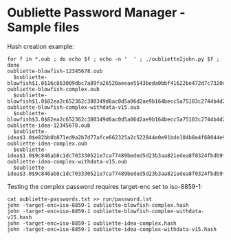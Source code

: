 Oubliette Password Manager - Sample files
=========================================

Hash creation example:

    for f in *.oub ; do echo $f ; echo -n '  ' ; ./oubliette2john.py $f ; done
    oubliette-blowfish-12345678.oub
      $oubliette-blowfish$1.0$16c863009dbc7a89fa26520aeeae5543beda0bbf41622be472d7c7320c8ea66f
    oubliette-blowfish-complex.oub
      $oubliette-blowfish$1.0$82ea2c652362c380349d6ac0d5a06d2ae9b164becc5a75103c2744b4d27fe35d
    oubliette-blowfish-complex-withdata-v15.oub
      $oubliette-blowfish$3.0$82ea2c652362c380349d6ac0d5a06d2ae9b164becc5a75103c2744b4d27fe35d
    oubliette-idea-12345678.oub
      $oubliette-idea$1.0$e82bb8b871ed9a2b7d77afce662325a2c522844e0e91bde104b8e4f68044e991
    oubliette-idea-complex.oub
      $oubliette-idea$1.0$9c846ab8c1dc703330521e7ca77489beded5d23b3aa821edea8f0324fbdb9f08
    oubliette-idea-complex-withdata-v15.oub
      $oubliette-idea$3.0$9c846ab8c1dc703330521e7ca77489beded5d23b3aa821edea8f0324fbdb9f08

Testing the complex password requires target-enc set to iso-8859-1:

    cat oubliette-passwords.txt >> run/password.lst
    john -target-enc=iso-8859-1 oubliette-blowfish-complex.hash
    john -target-enc=iso-8859-1 oubliette-blowfish-complex-withdata-v15.hash
    john -target-enc=iso-8859-1 oubliette-idea-complex.hash
    john -target-enc=iso-8859-1 oubliette-idea-complex-withdata-v15.hash
